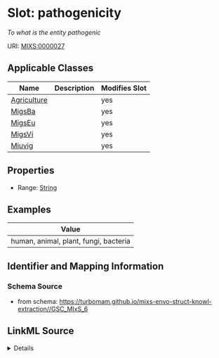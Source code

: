 # Slot: pathogenicity


_To what is the entity pathogenic_



URI: [MIXS:0000027](https://w3id.org/mixs/0000027)



<!-- no inheritance hierarchy -->




## Applicable Classes

| Name | Description | Modifies Slot |
| --- | --- | --- |
[Agriculture](Agriculture.md) |  |  yes  |
[MigsBa](MigsBa.md) |  |  yes  |
[MigsEu](MigsEu.md) |  |  yes  |
[MigsVi](MigsVi.md) |  |  yes  |
[Miuvig](Miuvig.md) |  |  yes  |







## Properties

* Range: [String](String.md)






## Examples

| Value |
| --- |
| human, animal, plant, fungi, bacteria |

## Identifier and Mapping Information







### Schema Source


* from schema: https://turbomam.github.io/mixs-envo-struct-knowl-extraction//GSC_MIxS_6




## LinkML Source

<details>
```yaml
name: pathogenicity
description: To what is the entity pathogenic
title: known pathogenicity
examples:
- value: human, animal, plant, fungi, bacteria
in_subset:
- nucleic acid sequence source
from_schema: https://turbomam.github.io/mixs-envo-struct-knowl-extraction//GSC_MIxS_6
rank: 1000
slot_uri: MIXS:0000027
multivalued: false
alias: pathogenicity
domain_of:
- Agriculture
- MigsBa
- MigsEu
- MigsVi
- Miuvig
range: string

```
</details>